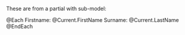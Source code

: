 ﻿These are from a partial with sub-model:

@Each
Firstname: @Current.FirstName 
Surname: @Current.LastName 
<br/>
@EndEach